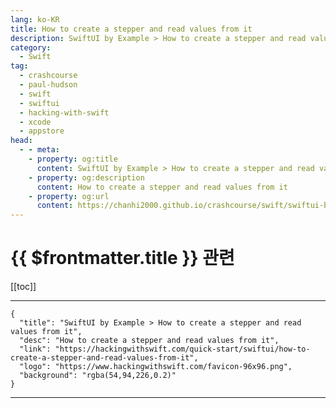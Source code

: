 ```yaml
---
lang: ko-KR
title: How to create a stepper and read values from it
description: SwiftUI by Example > How to create a stepper and read values from it
category:
  - Swift
tag: 
  - crashcourse
  - paul-hudson
  - swift
  - swiftui
  - hacking-with-swift
  - xcode
  - appstore
head:
  - - meta:
    - property: og:title
      content: SwiftUI by Example > How to create a stepper and read values from it
    - property: og:description
      content: How to create a stepper and read values from it
    - property: og:url
      content: https://chanhi2000.github.io/crashcourse/swift/swiftui-by-example/06-user-interface-controls/how-to-create-a-stepper-and-read-values-from-it.html
---
```


# {{ $frontmatter.title }} 관련

[[toc]]

---

```component VPCard
{
  "title": "SwiftUI by Example > How to create a stepper and read values from it",
  "desc": "How to create a stepper and read values from it",
  "link": "https://hackingwithswift.com/quick-start/swiftui/how-to-create-a-stepper-and-read-values-from-it",
  "logo": "https://www.hackingwithswift.com/favicon-96x96.png",
  "background": "rgba(54,94,226,0.2)"
}
```

---

<TagLinks />